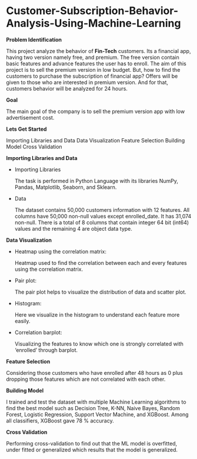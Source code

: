 # Customer-Subscription-Behavior-Analysis-Using-Machine-Learning

**Problem Identification**

   This project analyze the behavior of **Fin-Tech** customers. Its a financial app, having two version namely free, and premium. The free version contain basic features and advance features the user has to enroll. The aim of this project is to sell the premium version in low budget. But, how to find the customers to purchase the subscription of financial app? Offers will be given to those who are interested in premium version. And for that, customers behavior will be analyzed for 24 hours.
    
**Goal**    
    
   The main goal of the company is to sell the premium version app with low advertisement cost. 
 
**Lets Get Started**

Importing Libraries and Data
Data Visualization
Feature Selection
Building Model
Cross Validation

**Importing Libraries and Data**

   * Importing Libraries
            
        The task is performed in Python Language with its libraries NumPy, Pandas, Matplotlib, Seaborn, and Sklearn.    
   
   * Data

        The dataset contains 50,000 customers information with 12 features. All columns have 50,000 non-null values except enrolled_date. It has 31,074 non-null. There is a total of 8 columns that contain integer 64 bit (int64) values and the remaining 4 are object data type.
      
**Data Visualization**

   * Heatmap using the correlation matrix:

        Heatmap used to find the correlation between each and every features using the correlation matrix.
   
   * Pair plot:
   
        The pair plot helps to visualize the distribution of data and scatter plot.
        
   * Histogram:

        Here we visualize in the histogram to understand each feature more easily.
   
   * Correlation barplot:
   
        Visualizing the features to know which one is strongly correlated with ‘enrolled’ through barplot.
         
**Feature Selection**

   Considering those customers who have enrolled after 48 hours as 0 plus dropping those features which are not correlated with each other. 
 
**Building Model**
   
   I trained and test the dataset with multiple Machine Learning algorithms to find the best model such as Decision Tree, K-NN, Naive Bayes, Random Forest, Logistic Regression, Support Vector Machine, and XGBoost. Among all classifiers, XGBoost gave 78 % accuracy.
 
**Cross Validation**
   
   Performing cross-validation to find out that the ML model is overfitted, under fitted or generalized which results that the model is generalized.  
